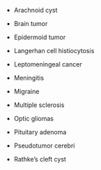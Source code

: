 - Arachnoid cyst

- Brain tumor

- Epidermoid tumor

- Langerhan cell histiocytosis

- Leptomeningeal cancer

- Meningitis

- Migraine

- Multiple sclerosis

- Optic gliomas

- Pituitary adenoma

- Pseudotumor cerebri

- Rathke’s cleft cyst